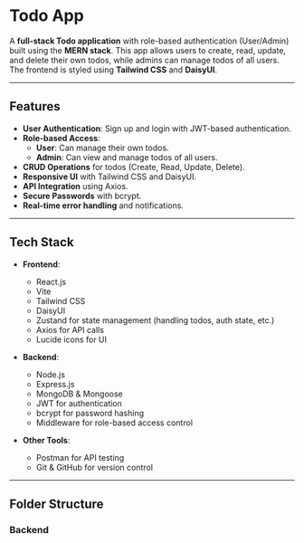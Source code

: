 # Todo App

A **full-stack Todo application** with role-based authentication (User/Admin) built using the **MERN stack**. This app allows users to create, read, update, and delete their own todos, while admins can manage todos of all users. The frontend is styled using **Tailwind CSS** and **DaisyUI**.

---

## Features

- **User Authentication**: Sign up and login with JWT-based authentication.
- **Role-based Access**:
  - **User**: Can manage their own todos.
  - **Admin**: Can view and manage todos of all users.
- **CRUD Operations** for todos (Create, Read, Update, Delete).
- **Responsive UI** with Tailwind CSS and DaisyUI.
- **API Integration** using Axios.
- **Secure Passwords** with bcrypt.
- **Real-time error handling** and notifications.

---

## Tech Stack

- **Frontend**:
  - React.js
  - Vite
  - Tailwind CSS
  - DaisyUI
  - Zustand for state management (handling todos, auth state, etc.)
  - Axios for API calls
  - Lucide icons for UI

- **Backend**:
  - Node.js
  - Express.js
  - MongoDB & Mongoose
  - JWT for authentication
  - bcrypt for password hashing
  - Middleware for role-based access control

- **Other Tools**:
  - Postman for API testing
  - Git & GitHub for version control

---

## Folder Structure

### Backend

